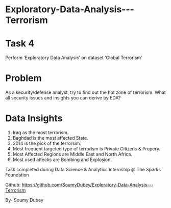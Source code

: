 # Exploratory-Data-Analysis---Terrorism


# Task 4
Perform ‘Exploratory Data Analysis’ on dataset ‘Global Terrorism’

# Problem
As a security/defense analyst, try to find out the hot zone of terrorism.
What all security issues and insights you can derive by EDA?

# Data Insights
1. Iraq as the most terrorism.
2. Baghdad is the most affected State.
3. 2014 is the pick of the terrorsim.
4. Most frequent targeted type of terrorism is Private Citizens & Propery.
5. Most Affected Regions are Middle East and North Africa.
6. Most used attecks are Bombing and Explosion.

Task completed during Data Science & Analytics Internship @ The Sparks Foundation

Github: https://github.com/SoumyDubey/Exploratory-Data-Analysis---Terrorism

By- Soumy Dubey
